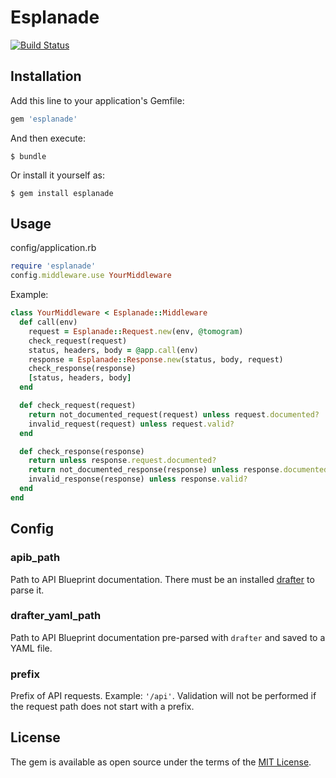 # Esplanade

[![Build Status](https://travis-ci.org/funbox/esplanade.svg?branch=master)](https://travis-ci.org/funbox/esplanade)

## Installation

Add this line to your application's Gemfile:

```ruby
gem 'esplanade'
```

And then execute:

    $ bundle

Or install it yourself as:

    $ gem install esplanade

## Usage

config/application.rb

```ruby
require 'esplanade'
config.middleware.use YourMiddleware
```

Example:
```ruby
class YourMiddleware < Esplanade::Middleware
  def call(env)
    request = Esplanade::Request.new(env, @tomogram)
    check_request(request)
    status, headers, body = @app.call(env)
    response = Esplanade::Response.new(status, body, request)
    check_response(response)
    [status, headers, body]
  end

  def check_request(request)
    return not_documented_request(request) unless request.documented?
    invalid_request(request) unless request.valid?
  end

  def check_response(response)
    return unless response.request.documented?
    return not_documented_response(response) unless response.documented?
    invalid_response(response) unless response.valid?
  end
end
```

## Config

### apib_path

Path to API Blueprint documentation. There must be an installed [drafter](https://github.com/apiaryio/drafter) to parse it.

### drafter_yaml_path

Path to API Blueprint documentation pre-parsed with `drafter` and saved to a YAML file.

### prefix

Prefix of API requests. Example: `'/api'`. Validation will not be performed if the request path does not start with a prefix.

## License

The gem is available as open source under the terms of the [MIT License](http://opensource.org/licenses/MIT).
